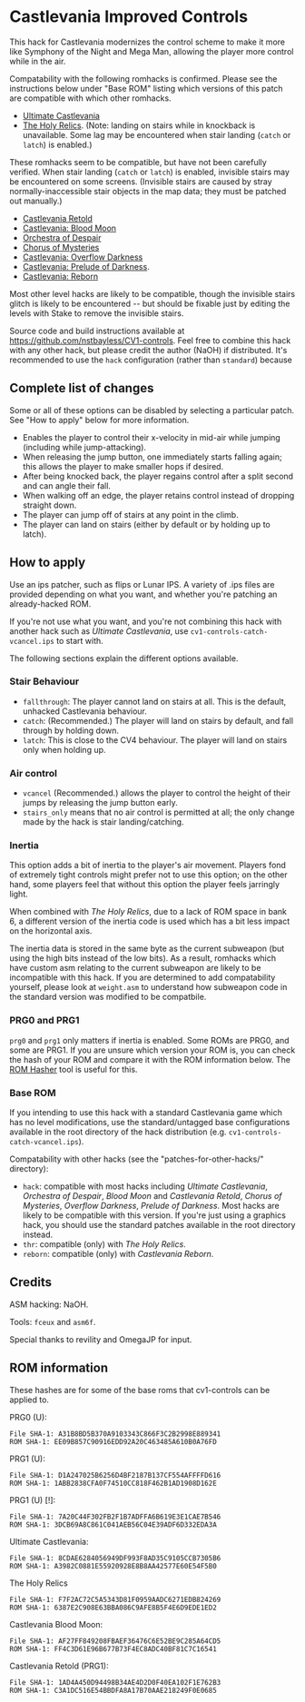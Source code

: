 # Castlevania Improved Controls

This hack for Castlevania modernizes the control scheme to make it more
like Symphony of the Night and Mega Man, allowing the player more
control while in the air.

Compatability with the following romhacks is confirmed. Please see the instructions below under "Base ROM" listing which versions of this patch are compatible with which other romhacks.
 - [Ultimate Castlevania](https://www.romhacking.net/hacks/3736/)
 - [The Holy Relics](https://www.romhacking.net/hacks/3759/). (Note: landing on stairs while in knockback is unavailable. Some lag may be encountered when stair landing (`catch` or `latch`) is enabled.)

These romhacks seem to be compatible, but have not been carefully verified. When stair landing (`catch` or `latch`) is enabled, invisible stairs may be encountered on some screens. (Invisible stairs are caused by stray normally-inaccessible stair objects in the map data; they must be patched out manually.)
 - [Castlevania Retold](https://www.romhacking.net/hacks/13/)
 - [Castlevania: Blood Moon](https://www.romhacking.net/hacks/79/)
 - [Orchestra of Despair](https://www.romhacking.net/hacks/181/)
 - [Chorus of Mysteries](https://www.romhacking.net/hacks/263/)
 - [Castlevania: Overflow Darkness](https://www.romhacking.net/hacks/758/)
 - [Castlevania: Prelude of Darkness](https://www.romhacking.net/hacks/955/).
 - [Castlevania: Reborn](https://www.romhacking.net/hacks/1107/)

Most other level hacks are likely to be compatible, though the invisible stairs glitch is likely to be encountered -- but should be fixable just by editing the levels with Stake to remove the invisible stairs.

Source code and build instructions available at https://github.com/nstbayless/CV1-controls. Feel free to combine this hack with any other hack, but please credit the author (NaOH) if distributed. It's recommended to use the `hack` configuration (rather than `standard`) because 

## Complete list of changes

Some or all of these options can be disabled by selecting a particular patch. See "How to apply" below for more information.

- Enables the player to control their x-velocity in mid-air while jumping (including while jump-attacking).
- When releasing the jump button, one immediately starts falling again; this allows the player to make smaller hops if desired.
- After being knocked back, the player regains control after a split second and can angle their fall.
- When walking off an edge, the player retains control instead of dropping straight down.
- The player can jump off of stairs at any point in the climb.
- The player can land on stairs (either by default or by holding up to latch).

## How to apply

Use an ips patcher, such as flips or Lunar IPS. A variety of .ips files are provided depending on what you want, and whether you're patching an already-hacked ROM. 

If you're not use what you want, and you're not combining this hack with another hack such as *Ultimate Castlevania*, use `cv1-controls-catch-vcancel.ips` to start with.

The following sections explain the different options available.

### Stair Behaviour

- `fallthrough`: The player cannot land on stairs at all. This is the default, unhacked Castlevania behaviour. 
- `catch`: (Recommended.) The player will land on stairs by default, and fall through by holding down.
- `latch`: This is close to the CV4 behaviour. The player will land on stairs only when holding up.

### Air control

- `vcancel` (Recommended.) allows the player to control the height of their jumps by releasing the jump button early.
- `stairs_only` means that no air control is permitted at all; the only change made by the hack is stair landing/catching.

### Inertia

This option adds a bit of inertia to the player's air movement. Players fond of extremely tight controls might prefer not to use this option; on the other hand, some players feel that without this option the player feels jarringly light.

When combined with *The Holy Relics*, due to a lack of ROM space in bank 6, a different version of the inertia code is used which has a bit less impact on the horizontal axis.

The inertia data is stored in the same byte as the current subweapon (but using the high bits instead of the low bits). As a result, romhacks which have custom asm relating to the current subweapon are likely to be incompatible with this hack. If you are determined to add compatability yourself, please look at `weight.asm` to understand how subweapon code in the standard version was modified to be compatbile.

### PRG0 and PRG1

`prg0` and `prg1` only matters if inertia is enabled. Some ROMs are PRG0, and some are PRG1. If you are unsure which version your ROM is, you can check the hash of your ROM and compare it with the ROM information below. The [ROM Hasher](https://www.romhacking.net/utilities/1002/) tool is useful for this.

### Base ROM

If you intending to use this hack with a standard Castlevania game which has no level modifications, use the standard/untagged base configurations available in the root directory of the hack distribution
(e.g. `cv1-controls-catch-vcancel.ips`).

Compatability with other hacks (see the "patches-for-other-hacks/" directory):
- `hack`: compatible with most hacks including *Ultimate Castlevania*, *Orchestra of Despair*, *Blood Moon* and *Castlevania Retold*, *Chorus of Mysteries*, *Overflow Darkness*, *Prelude of Darkness*. Most hacks are likely to be compatible with this version. If you're just using a graphics hack, you should use the standard patches available in the root directory instead.
- `thr`: compatible (only) with *The Holy Relics*.
- `reborn`: compatible (only) with *Castlevania Reborn*.

## Credits

ASM hacking: NaOH.

Tools: `fceux` and `asm6f`.

Special thanks to revility and OmegaJP for input.

## ROM information

These hashes are for some of the base roms that cv1-controls can be applied to.

PRG0 (U):
```
File SHA-1: A31B8BD5B370A9103343C866F3C2B2998E889341
ROM SHA-1: EE09B857C90916EDD92A20C463485A610B0A76FD
```

PRG1 (U):
```
File SHA-1: D1A247025B6256D4BF2187B137CF554AFFFFD616
ROM SHA-1: 1ABB2838CFA0F74510CC818F462B1AD1908D162E
```

PRG1 (U) [!]:
```
File SHA-1: 7A20C44F302FB2F1B7ADFFA6B619E3E1CAE7B546
ROM SHA-1: 3DCB69A8C861C041AEB56C04E39ADF6D332EDA3A
```

Ultimate Castlevania:
```
File SHA-1: 8CDAE6284056949DF993F8AD35C9105CCB7305B6
ROM SHA-1: A3982C0881E55920928E8B8AA42577E60E54F5B0
```

The Holy Relics
```
File SHA-1: F7F2AC72C5A5343D81F0959AADC6271EDB824269
ROM SHA-1: 6387E2C908E63BBA086C9AFE8B5F4E6D9EDE1ED2
```

Castlevania Blood Moon:
```
File SHA-1: AF27FF849208FBAEF36476C6E52BE9C285A64CD5
ROM SHA-1: FF4C3D61E96B677B73F4EC8ADC40BF81C7C16541
```

Castlevania Retold (PRG1):
```
File SHA-1: 1AD4A450D94498B34AE4D2D0F40EA102F1E762B3
ROM SHA-1: C3A1DC516E54BBDFA8A17B70AAE218249F0E0685
```